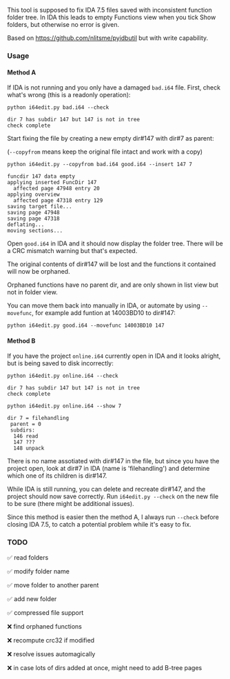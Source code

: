 This tool is supposed to fix IDA 7.5 files saved with inconsistent function folder tree. In IDA this leads to empty Functions view when you tick Show folders, but otherwise no error is given.

Based on https://github.com/nlitsme/pyidbutil but with write capability.

### Usage
#### Method A

If IDA is not running and you only have a damaged `bad.i64` file. First, check what's wrong (this is a readonly operation):

```
python i64edit.py bad.i64 --check

dir 7 has subdir 147 but 147 is not in tree
check complete
```

Start fixing the file by creating a new empty dir#147 with dir#7 as parent:

(`--copyfrom` means keep the original file intact and work with a copy)

```
python i64edit.py --copyfrom bad.i64 good.i64 --insert 147 7

funcdir 147 data empty
applying inserted FuncDir 147
  affected page 47948 entry 20
applying overview
  affected page 47318 entry 129
saving target file...
saving page 47948
saving page 47318
deflating...
moving sections...
```

Open `good.i64` in IDA and it should now display the folder tree. There will be a CRC mismatch warning but that's expected. 

The original contents of dir#147 will be lost and the functions it contained will now be orphaned.

Orphaned functions have no parent dir, and are only shown in list view but not in folder view.

You can move them back into manually in IDA, or automate by using `--movefunc`, for example add funtion at 14003BD10 to dir#147:

```
python i64edit.py good.i64 --movefunc 14003BD10 147
```

#### Method B
If you have the project `online.i64` currently open in IDA and it looks alright, but is being saved to disk incorrectly:

```
python i64edit.py online.i64 --check

dir 7 has subdir 147 but 147 is not in tree
check complete

python i64edit.py online.i64 --show 7

dir 7 = filehandling
 parent = 0
 subdirs:
  146 read
  147 ???
  148 unpack
```

There is no name assotiated with dir#147 in the file, but since you have the project open, look at dir#7 in IDA (name is 'filehandling') and determine which one of its children is dir#147.

While IDA is still running, you can delete and recreate dir#147, and the project should now save correctly. Run `i64edit.py --check` on the new file to be sure (there might be additional issues).

Since this method is easier then the method A, I always run `--check` before closing IDA 7.5, to catch a potential problem while it's easy to fix.

### TODO

✅ read folders

✅ modify folder name

✅ move folder to another parent

✅ add new folder

✅ compressed file support

❌ find orphaned functions

❌ recompute crc32 if modified

❌ resolve issues automagically

❌ in case lots of dirs added at once, might need to add B-tree pages

